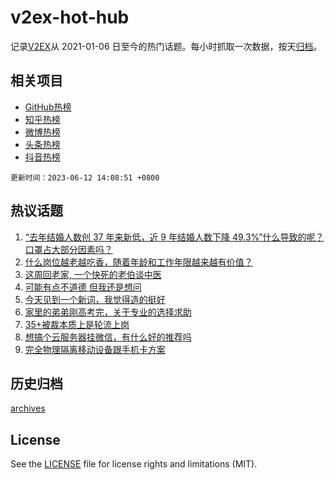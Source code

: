 # v2ex-hot-hub

 记录[V2EX](https://www.v2ex.com/)从 2021-01-06 日至今的热门话题。每小时抓取一次数据，按天[归档](archives)。
 
 ## 相关项目

- [GitHub热榜](https://github.com/snaildev/github-hot-hub)
- [知乎热榜](https://github.com/snaildev/zhihu-hot-hub)
- [微博热榜](https://github.com/snaildev/weibo-hot-hub)
- [头条热榜](https://github.com/snaildev/toutiao-hot-hub)
- [抖音热榜](https://github.com/snaildev/douyin-hot-hub)


 `更新时间：2023-06-12 14:08:51 +0800`

## 热议话题

1. [“去年结婚人数创 37 年来新低，近 9 年结婚人数下降 49.3%”什么导致的呢？口罩占大部分因素吗？](https://www.v2ex.com/t/947867)
1. [什么岗位越老越吃香，随着年龄和工作年限越来越有价值？](https://www.v2ex.com/t/947754)
1. [这周回老家, 一个快死的老伯谈中医](https://www.v2ex.com/t/947784)
1. [可能有点不道德 但我还是想问](https://www.v2ex.com/t/947816)
1. [今天见到一个新词，我觉得造的挺好](https://www.v2ex.com/t/947882)
1. [家里的弟弟刚高考完，关于专业的选择求助](https://www.v2ex.com/t/947894)
1. [35+被裁本质上是轮流上岗](https://www.v2ex.com/t/947859)
1. [想搞个云服务器挂微信，有什么好的推荐吗](https://www.v2ex.com/t/947810)
1. [完全物理隔离移动设备跟手机卡方案](https://www.v2ex.com/t/947901)

## 历史归档

[archives](archives)

## License

See the [LICENSE](LICENSE) file for license rights and limitations (MIT).

